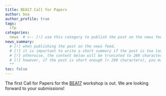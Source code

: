 ```yaml
---
title: BEA17 Call for Papers
author: bea
author_profile: true
tags:
  cfp
categories:
  news  # <-- [!] use this category to publish the post on the news feed  
news_summary: 
  # [!] when publishing the post on the news feed,
  # [!] it is important to write a short summary if the post is too long (~several paragraphs)
  # [!] otherwise, the content below will be truncated to 280 characters on the news feed
  # [!] however, if the post is short enough (< 280 characters), you may disregard this option
  ""
toc: false
---
```


The first Call for Papers for the [BEA17](/bea/2022) workshop is out. We are looking forward to your submissions!
